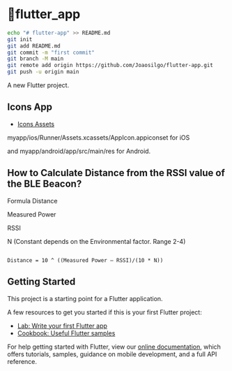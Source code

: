 # 🍪flutter_app

````bash
echo "# flutter-app" >> README.md
git init
git add README.md
git commit -m "first commit"
git branch -M main
git remote add origin https://github.com/Joaosilgo/flutter-app.git
git push -u origin main
````

A new Flutter project.

## Icons App

- [Icons Assets](https://romannurik.github.io/AndroidAssetStudio/icons-launcher.html)

myapp/ios/Runner/Assets.xcassets/AppIcon.appiconset for iOS

and myapp/android/app/src/main/res for Android.

## How to Calculate Distance from the RSSI value of the BLE Beacon?

Formula
Distance

Measured Power

RSSI

N (Constant depends on the Environmental factor. Range 2-4)

```code

Distance = 10 ^ ((Measured Power – RSSI)/(10 * N))

```

## Getting Started

This project is a starting point for a Flutter application.

A few resources to get you started if this is your first Flutter project:

- [Lab: Write your first Flutter app](https://flutter.dev/docs/get-started/codelab)
- [Cookbook: Useful Flutter samples](https://flutter.dev/docs/cookbook)

For help getting started with Flutter, view our
[online documentation](https://flutter.dev/docs), which offers tutorials,
samples, guidance on mobile development, and a full API reference.
